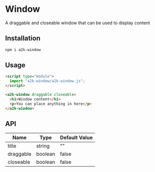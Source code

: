 # Window

A draggable and closeable window that can be used to display content

## Installation

```bash
npm i a2k-window
```

## Usage

```html
<script type="module">
  import "a2k-window/a2k-window.js";
</script>

<a2k-window draggable closeable>
  <h1>Window content</h1>
  <p>You can place anything in here</p>
</a2k-window>
```

## API

| Name      | Type    | Default Value |
| --------- | ------- | ------------- |
| title     | string  | ""            |
| draggable | boolean | false         |
| closeable | boolean | false         |
